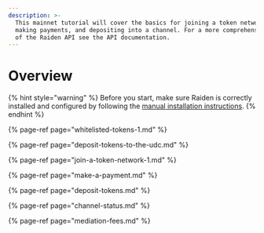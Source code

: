 ```yaml
---
description: >-
  This mainnet tutorial will cover the basics for joining a token network,
  making payments, and depositing into a channel. For a more comprehensive guide
  of the Raiden API see the API documentation.
---
```


# Overview

{% hint style="warning" %}
Before you start, make sure Raiden is correctly installed and configured by following the [manual installation instructions](../installation/starting-raiden-manually.md).
{% endhint %}

{% page-ref page="whitelisted-tokens-1.md" %}

{% page-ref page="deposit-tokens-to-the-udc.md" %}

{% page-ref page="join-a-token-network-1.md" %}

{% page-ref page="make-a-payment.md" %}

{% page-ref page="deposit-tokens.md" %}

{% page-ref page="channel-status.md" %}

{% page-ref page="mediation-fees.md" %}



